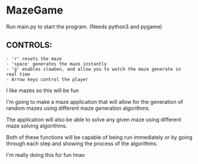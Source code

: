 # MazeGame

Run main.py to start the program. (Needs python3 and pygame)

## CONTROLS:
    - 'r' resets the maze
    - 'space' generates the maze instantly
    - 'g' enables slowGen, and allow you to watch the maze generate in real time
    - Arrow keys control the player

I like mazes so this will be fun

I'm going to make a maze application that will allow for the generation of random mazes using different maze generation algorithms.

The application will also be able to solve any given maze using different maze solving algorithms.

Both of these functions will be capable of being run immediately or by going through each step and showing the process of the algorithms.

I'm really doing this for fun lmao
